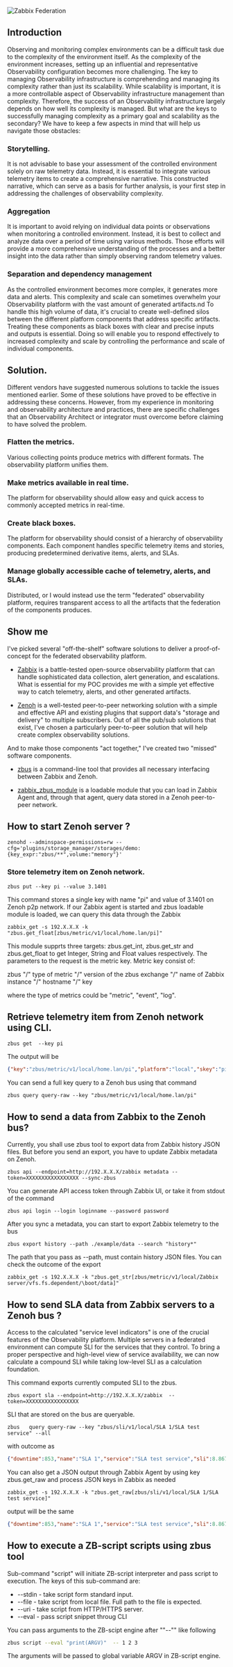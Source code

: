 ![Zabbix Federation](https://github.com/vulogov/zbus/blob/cb40cae526466aee0bae857c4a18fb8afdde6e25/Documentation/ZabbixFederation_Base.png)

## Introduction

Observing and monitoring complex environments can be a difficult task due to the complexity of the environment itself. As the complexity of the environment increases, setting up an influential and representative Observability configuration becomes more challenging. The key to managing Observability infrastructure is comprehending and managing its complexity rather than just its scalability. While scalability is important, it is a more controllable aspect of Observability infrastructure management than complexity. Therefore, the success of an Observability infrastructure largely depends on how well its complexity is managed. But what are the keys to successfully managing complexity as a primary goal and scalability as the secondary? We have to keep a few aspects in mind that will help us navigate those obstacles:

### Storytelling.

It is not advisable to base your assessment of the controlled environment solely on raw telemetry data. Instead, it is essential to integrate various telemetry items to create a comprehensive narrative. This constructed narrative, which can serve as a basis for further analysis, is your first step in addressing the challenges of observability complexity.

### Aggregation

It is important to avoid relying on individual data points or observations when monitoring a controlled environment. Instead, it is best to collect and analyze data over a period of time using various methods. Those efforts will provide a more comprehensive understanding of the processes and a better insight into the data rather than simply observing random telemetry values.

### Separation and dependency management

As the controlled environment becomes more complex, it generates more data and alerts. This complexity and scale can sometimes overwhelm your Observability platform with the vast amount of generated artifacts.nd  To handle this high volume of data, it's crucial to create well-defined silos between the different platform components that address specific artifacts. Treating these components as black boxes with clear and precise inputs and outputs is essential. Doing so will enable you to respond effectively to increased complexity and scale by controlling the performance and scale of individual components.

## Solution.

Different vendors have suggested numerous solutions to tackle the issues mentioned earlier. Some of these solutions have proved to be effective in addressing these concerns. However, from my experience in monitoring and observability architecture and practices, there are specific challenges that an Observability Architect or integrator must overcome before claiming to have solved the problem.

### Flatten the metrics.

Various collecting points produce metrics with different formats. The observability platform unifies them.

### Make metrics available in real time.

The platform for observability should allow easy and quick access to commonly accepted metrics in real-time.

### Create black boxes.

The platform for observability should consist of a hierarchy of observability components. Each component handles specific telemetry items and stories, producing predetermined derivative items, alerts, and SLAs.

### Manage globally accessible cache of telemetry, alerts, and SLAs.

Distributed, or I would instead use the term "federated" observability platform, requires transparent access to all the artifacts that the federation of the components produces.

## Show me

I've picked several "off-the-shelf" software solutions to deliver a proof-of-concept for the federated observability platform.

* [Zabbix](https://www.zabbix.com) is a battle-tested open-source observability platform that can handle sophisticated data collection, alert generation, and escalations. What is essential for my POC provides me with a simple yet effective way to catch telemetry, alerts, and other generated artifacts.

* [Zenoh](https://www.zenoh.io) is a well-tested peer-to-peer networking solution with a simple and effective API and existing plugins that support data's "storage and delivery" to multiple subscribers. Out of all the pub/sub solutions that exist, I've chosen a particularly peer-to-peer solution that will help create complex observability solutions.

And to make those components "act together," I've created two "missed" software components.

* [zbus](https://github.com/vulogov/zbus) is a command-line tool that provides all necessary interfacing between Zabbix and Zenoh.

* [zabbix_zbus_module](https://github.com/vulogov/zabbix_zbus_module) is a loadable module that you can load in Zabbix Agent and, through that agent, query data stored in a Zenoh peer-to-peer network.

## How to start Zenoh server ?

```
zenohd --adminspace-permissions=rw --cfg='plugins/storage_manager/storages/demo:{key_expr:"zbus/**",volume:"memory"}'
```

### Store telemetry item on Zenoh network.

```
zbus put --key pi --value 3.1401
```

This command stores a single key with name "pi" and value of 3.1401 on Zenoh p2p network. If our Zabbix agent is started and zbus loadable module is loaded, we can query this data through the Zabbix

```
zabbix_get -s 192.X.X.X -k "zbus.get_float[zbus/metric/v1/local/home.lan/pi]"
```

This module supprts three targets: zbus.get_int, zbus.get_str and zbus.get_float to get Integer, String and Float values respectively. The parameters to the request is the metric key. Metric key consist of:

zbus "/" type of metric "/" version of the zbus exchange "/" name of Zabbix instance "/" hostname "/" key

where the type of metrics could be "metric", "event", "log".

## Retrieve telemetry item from Zenoh network using CLI.

```
zbus get  --key pi
```

The output will be

```json
{"key":"zbus/metric/v1/local/home.lan/pi","platform":"local","skey":"pi","src":"home.lan","ts":1702077425285763000,"value":3.1401}
```

You can send a full key query to a Zenoh bus using that command

```
zbus query query-raw --key "zbus/metric/v1/local/home.lan/pi"
```

## How to send a data from Zabbix to the Zenoh bus?

Currently, you shall use zbus tool to export data from Zabbix history JSON files. But before you send an export, you have to update Zabbix metadata on Zenoh.

```
zbus api --endpoint=http://192.X.X.X/zabbix metadata --token=XXXXXXXXXXXXXXXXX --sync-zbus
```

You can generate API access token through Zabbix UI, or take it from stdout of the command

```
zbus api login --login loginname --password password
```

After you sync a metadata, you can start to export Zabbix telemetry to the bus

```
zbus export history --path ./example/data --search "history*"
```

The path that you pass as --path, must contain history JSON files. You can check the outcome of the export

```
zabbix_get -s 192.X.X.X -k "zbus.get_str[zbus/metric/v1/local/Zabbix server/vfs.fs.dependent/\boot/data]"
```

## How to send SLA data from Zabbix servers to a Zenoh bus ?


Access to the calculated "service level indicators" is one of the crucial features of the Observability platform. Multiple servers in a federated environment can compute SLI for the services that they control. To bring a proper perspective and high-level view of service availability, we can now calculate a compound SLI while taking low-level SLI as a calculation foundation.

This command exports currently computed SLI to the zbus.

```
zbus export sla --endpoint=http://192.X.X.X/zabbix  --token=XXXXXXXXXXXXXXXXX
```

SLI that are stored on the bus are queryable.

```
zbus   query query-raw --key "zbus/sli/v1/local/SLA 1/SLA test service" --all
```

with outcome as

```json
{"downtime":853,"name":"SLA 1","service":"SLA test service","sli":8.867521367521368,"uptime":83}
```

You can also get a JSON output through Zabbix Agent by using key zbus.get_raw and process JSON keys in Zabbix as needed

```
zabbix_get -s 192.X.X.X -k "zbus.get_raw[zbus/sli/v1/local/SLA 1/SLA test service]"
```

output will be the same

```json
{"downtime":853,"name":"SLA 1","service":"SLA test service","sli":8.867521367521368,"uptime":83}
```

## How to execute a ZB-script scripts using zbus tool

Sub-command "script" will initiate ZB-script interpreter and pass script to execution. The keys of this sub-command are:

* --stdin - take script form standard input.
* --file - take script from local file. Full path to the file is expected.
* --uri - take script from HTTP/HTTPS server.
* --eval - pass script snippet throug CLI

You can pass arguments to the ZB-scipt engine after ""--"" like following

```bash
zbus script --eval "print(ARGV)"  -- 1 2 3
```

The arguments will be passed to global variable ARGV in ZB-script engine.
